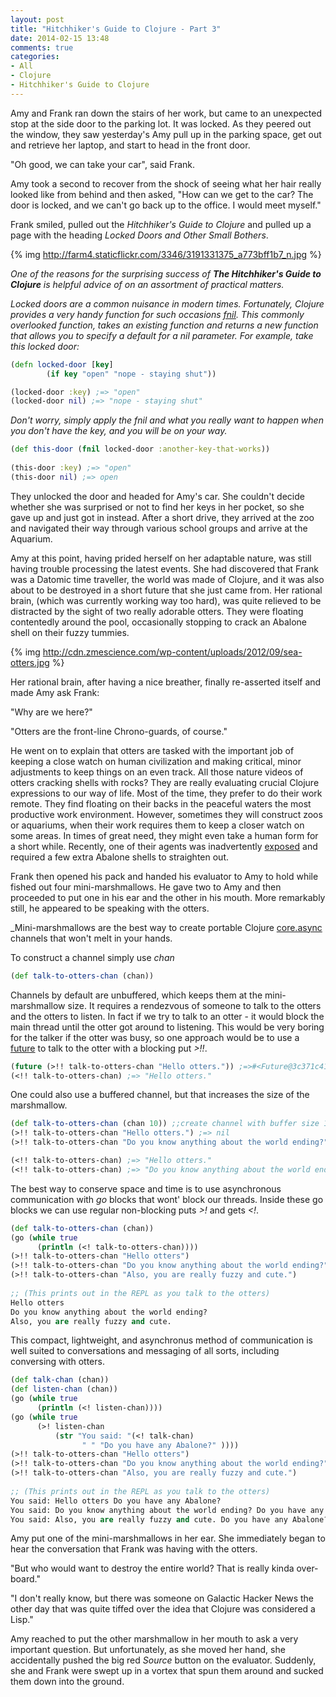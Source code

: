 ```yaml
---
layout: post
title: "Hitchhiker's Guide to Clojure - Part 3"
date: 2014-02-15 13:48
comments: true
categories:
- All
- Clojure
- Hitchhiker's Guide to Clojure
---
```


Amy and Frank ran down the stairs of her work, but came to an
unexpected stop at the side door to the parking lot.  It was locked.  As
they peered out the window, they saw yesterday's Amy pull up in the
parking space, get out and retrieve her laptop, and start to head in
the front door.

"Oh good, we can take your car", said Frank.

Amy took a second to recover from the shock of seeing what her hair really
looked like from behind and then asked, "How can we get to the car?  The door is locked, and we
can't go back up to the office. I would meet myself."

Frank smiled, pulled out the _Hitchhiker's Guide to Clojure_ and
pulled up a page with the heading _Locked Doors and Other Small
Bothers_.

{% img http://farm4.staticflickr.com/3346/3191331375_a773bff1b7_n.jpg %}



_One of the reasons for the surprising success of **The Hitchhiker's Guide
to Clojure** is helpful advice of on an assortment of practical
matters._

_Locked doors are a common nuisance in modern times.  Fortunately,
Clojure provides a very handy function for such occasions [fnil](http://clojuredocs.org/clojure_core/1.2.0/clojure.core/fnil).
This commonly overlooked function, takes an existing function and
returns a new function that allows you to specify a default
for a nil parameter. For example, take this locked door:_


```clojure
(defn locked-door [key]
        (if key "open" "nope - staying shut"))

(locked-door :key) ;=> "open"
(locked-door nil) ;=> "nope - staying shut"
```

_Don't worry, simply apply the fnil and what you really want to happen when you
don't have the key, and you will be on your way._

```clojure
(def this-door (fnil locked-door :another-key-that-works))
 
(this-door :key) ;=> "open"
(this-door nil) ;=> open
```

They unlocked the door and headed for Amy's car.  She couldn't decide
whether she was surprised or not to find her keys in her pocket, so
she gave up and just got in instead.  After a short drive, they
arrived at the zoo and navigated their way through various
school groups and arrive at the Aquarium.

Amy at this point, having prided herself on her adaptable nature, was
still having trouble processing the latest events. She had
discovered that Frank was a Datomic time traveller,  the  world was
made of Clojure, and it was also about to be destroyed in a short
future that she just came from.  Her rational brain, (which was
currently working way too hard), was quite
relieved to be distracted by the sight of two really adorable otters.  They were floating
contentedly around the pool, occasionally stopping to crack an Abalone
shell on their fuzzy tummies.

{% img http://cdn.zmescience.com/wp-content/uploads/2012/09/sea-otters.jpg %}

Her rational brain, after having a nice breather, finally re-asserted
itself and made Amy ask Frank:

"Why are we here?"

"Otters are the front-line Chrono-guards, of course."

He went on to explain that otters are tasked with the important job of
keeping a close watch on human civilization and making critical, minor
adjustments to keep things on an even track.  All those nature videos
of otters cracking shells with rocks?  They are really evaluating
crucial Clojure expressions to our way of life. Most of the time, they
prefer to do their work remote.  They find floating on their backs in
the peaceful waters the most productive work environment.  However,
sometimes they will construct zoos or aquariums, when their work
requires them to keep a closer watch on some areas.  In times of great
need, they might even take a human form for a short while.  Recently,
one of their agents was inadvertently
[exposed](https://i.chzbgr.com/maxW500/6003866624/h0B1E03BF/) and
required a few extra Abalone shells to straighten out.

Frank then opened his pack and handed his evaluator to Amy to hold
while fished out four mini-marshmallows.  He gave two to Amy and then
proceeded to put one in his ear and the other in his mouth.  More
remarkably still, he appeared to be speaking with the otters.

_Mini-marshmallows are the best way to create portable Clojure
[core.async](https://github.com/clojure/core.async) channels that
won't melt in your hands.

To construct a channel simply use *chan*

```clojure
(def talk-to-otters-chan (chan))
```

Channels by default are unbuffered, which keeps them at the
mini-marshmallow size.  It requires a rendezvous of someone to talk to
the otters and the otters to listen. In fact if we try to talk to
an otter - it would block the main thread until the otter got
around to listening.  This would be very boring for the talker if the
otter was busy, so one approach would be to use a
[future](http://clojuredocs.org/clojure_core/clojure.core/future) to
talk to the otter with a blocking put *>!!*.

```clojure
(future (>!! talk-to-otters-chan "Hello otters.")) ;=>#<Future@3c371c41: :pending>
(<!! talk-to-otters-chan) ;=> "Hello otters."
```

One could also use a buffered channel, but that increases the size of
the marshmallow.

```clojure
(def talk-to-otters-chan (chan 10)) ;;create channel with buffer size 10
(>!! talk-to-otters-chan "Hello otters.") ;=> nil
(>!! talk-to-otters-chan "Do you know anything about the world ending?") ;=> nil

(<!! talk-to-otters-chan) ;=> "Hello otters."
(<!! talk-to-otters-chan) ;=> "Do you know anything about the world ending?"
```

The best way to conserve space and time is to use asynchronous
communication with *go* blocks that wont' block our threads. Inside
these go blocks we can use regular non-blocking puts *>!* and gets
*<!*.

```clojure
(def talk-to-otters-chan (chan))
(go (while true
      (println (<! talk-to-otters-chan))))
(>!! talk-to-otters-chan "Hello otters")
(>!! talk-to-otters-chan "Do you know anything about the world ending?")
(>!! talk-to-otters-chan "Also, you are really fuzzy and cute.")
 
;; (This prints out in the REPL as you talk to the otters)
Hello otters
Do you know anything about the world ending?
Also, you are really fuzzy and cute.
```

This compact, lightweight, and asynchronus method of communication is
well suited to conversations and messaging of all sorts, including
conversing with otters.

```clojure
(def talk-chan (chan))
(def listen-chan (chan))
(go (while true
      (println (<! listen-chan))))
(go (while true
      (>! listen-chan
          (str "You said: "(<! talk-chan)
                " " "Do you have any Abalone?" ))))
(>!! talk-to-otters-chan "Hello otters")
(>!! talk-to-otters-chan "Do you know anything about the world ending?")
(>!! talk-to-otters-chan "Also, you are really fuzzy and cute.")
 
;; (This prints out in the REPL as you talk to the otters)
You said: Hello otters Do you have any Abalone?
You said: Do you know anything about the world ending? Do you have any Abalone?
You said: Also, you are really fuzzy and cute. Do you have any Abalone?
```

Amy put one of the mini-marshmallows in her ear.  She immediately
began to hear the conversation that Frank was having with the otters.

"But who would want to destroy the entire world?  That is really kinda
over-board."

"I don't really know, but there was someone on Galactic Hacker News
the other day that was quite tiffed over the idea that Clojure was considered
a Lisp."

Amy reached to put the other marshmallow in her mouth to ask a very
important question.  But unfortunately, as she moved her hand, she
accidentally pushed the big red *Source* button on the evaluator.
Suddenly, she and Frank were swept up in a vortex that spun them
around and sucked them down into the ground.






